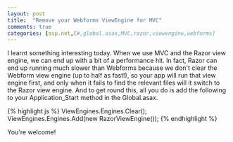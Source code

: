 ```yaml
---
layout: post
title:  "Remove your Webforms ViewEngine for MVC"
comments: true
categories: [asp.net,C#,global.asax,MVC,razor,viewengine,webforms]
---
```


I learnt something interesting today. When we use MVC and the Razor view engine, we can end up with a bit of a performance hit. In fact, Razor can end up running much slower than Webforms because we don't clear the Webform view engine (up to half as fast!), so your app will run that view engine first, and only when it fails to find the relevant files will it switch to the Razor view engine. And to get round this, all you do is add the following to your Application_Start method in the Global.asax.

{% highlight js %}
ViewEngines.Engines.Clear();
ViewEngines.Engines.Add(new RazorViewEngine());
{% endhighlight %}

You're welcome!
